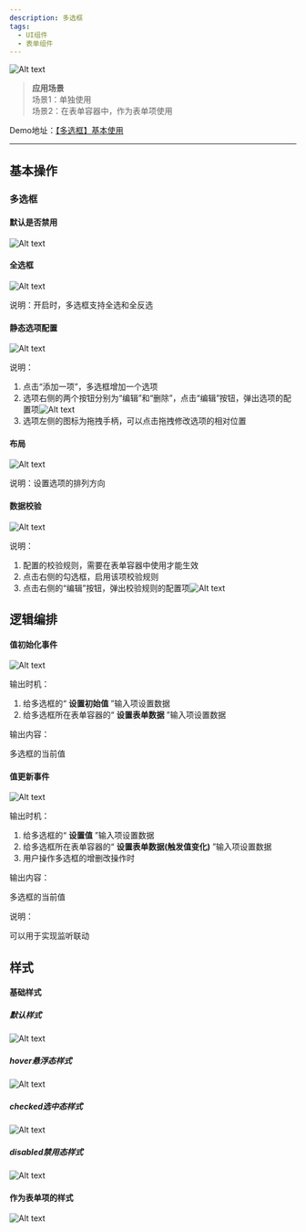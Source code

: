 ```yaml
---
description: 多选框
tags:
  - UI组件
  - 表单组件
---
```


![Alt text](img/image.png)

> **应用场景**\
场景1：单独使用\
场景2：在表单容器中，作为表单项使用

Demo地址：[【多选框】基本使用](https://my.mybricks.world/mybricks-pc-page/index.html?id=470819610632261)

----

## 基本操作
### 多选框
#### 默认是否禁用

![Alt text](img/image-1.png)
#### 全选框

![Alt text](img/image-2.png)

说明：开启时，多选框支持全选和全反选
#### 静态选项配置

![Alt text](img/image-3.png)

说明：

1.  点击“添加一项”，多选框增加一个选项
2.  选项右侧的两个按钮分别为“编辑”和“删除”，点击“编辑”按钮，弹出选项的配置项![Alt text](img/image-4.png)
3.  选项左侧的图标为拖拽手柄，可以点击拖拽修改选项的相对位置
#### 布局

![Alt text](img/image-5.png)

说明：设置选项的排列方向
#### 数据校验

![Alt text](img/image-6.png)

说明：

1.  配置的校验规则，需要在表单容器中使用才能生效
2.  点击右侧的勾选框，启用该项校验规则
3.  点击右侧的“编辑”按钮，弹出校验规则的配置项![Alt text](img/image-7.png)
## 逻辑编排
#### 值初始化事件

![Alt text](img/image-8.png)

输出时机：

1.  给多选框的“ **设置初始值** ”输入项设置数据
2.  给多选框所在表单容器的“ **设置表单数据** ”输入项设置数据

输出内容：

多选框的当前值
#### 值更新事件

![Alt text](img/image-9.png)

输出时机：

1.  给多选框的“ **设置值** ”输入项设置数据
2.  给多选框所在表单容器的“ **设置表单数据(触发值变化)** ”输入项设置数据
3.  用户操作多选框的增删改操作时

输出内容：

多选框的当前值

说明：

可以用于实现监听联动
## 样式
#### 基础样式
##### 默认样式

![Alt text](img/image-10.png)
##### hover悬浮态样式

![Alt text](img/image-11.png)
##### checked选中态样式

![Alt text](img/image-12.png)
##### disabled禁用态样式

![Alt text](img/image-13.png)
#### 作为表单项的样式

![Alt text](img/image-14.png)
